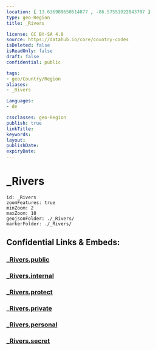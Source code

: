 ```yaml
---
location: [ 13.636989650514877 , -86.57551022043707 ] 
type: geo-Region
title: _Rivers

license: CC BY-SA 4.0
source: https://datahub.io/core/country-codes
isDeleted: false
isReadOnly: false
draft: false
confidential: public

tags:
- geo/Country/Region
aliases:
- _Rivers

Languages:
- de

cssclasses: geo-Region
publish: true
linkTitle: 
keywords: 
layout: 
publishDate: 
expiryDate: 
---
```


# _Rivers

```leaflet
id: _Rivers
zoomFeatures: true 
minZoom: 2 
maxZoom: 18
geojsonFolder: ./_Rivers/
markerFolder: ./_Rivers/
```


## Confidential Links & Embeds: 

### [_Rivers.public](/_public/\Earth\Continent\America~Central\Nicaragua\departments~Nicaragua\Nueva_Segovia_Rivers.public.md) 

### [_Rivers.internal](/_internal/\Earth\Continent\America~Central\Nicaragua\departments~Nicaragua\Nueva_Segovia_Rivers.internal.md) 

### [_Rivers.protect](/_protect/\Earth\Continent\America~Central\Nicaragua\departments~Nicaragua\Nueva_Segovia_Rivers.protect.md) 

### [_Rivers.private](/_private/\Earth\Continent\America~Central\Nicaragua\departments~Nicaragua\Nueva_Segovia_Rivers.private.md) 

### [_Rivers.personal](/_personal/\Earth\Continent\America~Central\Nicaragua\departments~Nicaragua\Nueva_Segovia_Rivers.personal.md) 

### [_Rivers.secret](/_secret/\Earth\Continent\America~Central\Nicaragua\departments~Nicaragua\Nueva_Segovia_Rivers.secret.md)

